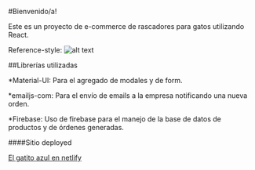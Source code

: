 #Bienvenido/a! 

Este es un proyecto de e-commerce de rascadores para gatos utilizando React.

Reference-style: 
![alt text][logo]

[logo]: /gif/Presentacion.gif "Navegación"

##Librerías utilizadas

*Material-UI: Para el agregado de modales y de form.

*emailjs-com: Para el envío de emails a la empresa notificando una nueva orden.

*Firebase: Uso de firebase para el manejo de la base de datos de productos y de órdenes generadas.

####Sitio deployed

[El gatito azul en netlify](elgatitoazul.netlify.app)
